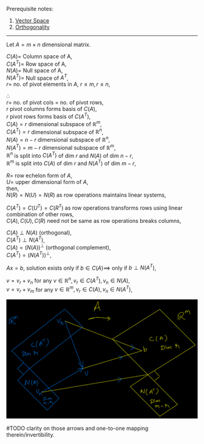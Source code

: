 Prerequisite notes:
1. [Vector Space](./Vector%20Space.md)
2. [Orthogonality](./Orthogonality.md)

----
Let $A = m\times n$ dimensional matrix.  

$C(A) =$ Column space of A,  
$C(A^T) =$ Row space of A,  
$N(A) =$ Null space of A,  
$N(A^T) =$ Null space of $A^T$,  
$r =$ no. of pivot elements in $A$, $r \le m, r \le n$,

$\therefore$  
$r =$ no. of pivot cols = no. of pivot rows,  
$r$ pivot columns forms basis of $C(A)$,  
$r$ pivot rows forms basis of $C(A^T)$,  
$C(A) = r$ dimensional subspace of $\mathbb{R}^m$,  
$C(A^T) = r$ dimensional subspace of $\mathbb{R}^n$,  
$N(A) = n-r$ dimensional subspace of $\mathbb{R}^n$,  
$N(A^T) = m-r$ dimensional subspace of $\mathbb{R}^m$,  
$\mathbb{R}^n$ is split into $C(A^T)$ of dim $r$ and $N(A)$ of dim $n-r$,  
$\mathbb{R}^m$ is split into $C(A)$ of dim $r$ and $N(A^T)$ of dim $m-r$,  

$R =$ row echelon form of $A$,  
$U =$ upper dimensional form of $A$,  
then,  
$N(R)=N(U)=N(R)$ as row operations maintains linear systems,   

$C(A^T) = C(U^T) = C(R^T)$ as row operations transforms rows using linear combination of other rows,    
$C(A), C(U), C(R)$ need not be same as row operations breaks columns,  


$C(A) \perp N(A)$ (orthogonal),  
$C(A^T) \perp N(A^T)$,  
$C(A) = (N(A))^\perp$ (orthogonal complement),  
$C(A^T) = (N(A^T))^\perp$,  

$Ax=b$, solution exists only if $b \in C(A) \implies$ only if $b \perp N(A^T)$,  

$v=v_r + v_n$ for any $v \in \mathbb{R}^n, v_r \in C(A^T), v_n \in N(A)$,  
$v=v_r + v_m$ for any $v \in \mathbb{R}^m, v_r \in C(A), v_n \in N(A^T)$,  


![Four Fundamental Subspaces](../Images/Linear%20Algebra/fundamental_subspaces.png)

#TODO clarity on those arrows and one-to-one mapping therein/invertibility.

